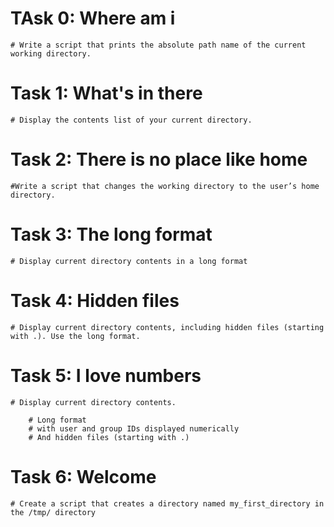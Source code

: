 # TAsk 0: Where am i
	# Write a script that prints the absolute path name of the current working directory.

# Task 1: What's in there
	# Display the contents list of your current directory.

# Task 2: There is no place like home
	#Write a script that changes the working directory to the user’s home directory.

# Task 3: The long format 
	# Display current directory contents in a long format

# Task 4: Hidden files
	# Display current directory contents, including hidden files (starting with .). Use the long format.

# Task 5: I love numbers
	# Display current directory contents.

		# Long format
		# with user and group IDs displayed numerically
 		# And hidden files (starting with .)

# Task 6: Welcome
	# Create a script that creates a directory named my_first_directory in the /tmp/ directory

#
